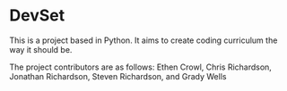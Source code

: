 # DevSet
This is a project based in Python. 
It aims to create coding curriculum the way it should be.

The project contributors are as follows: 
    Ethen Crowl, Chris Richardson, Jonathan Richardson, Steven Richardson, and Grady Wells
